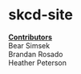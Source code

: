 # skcd-site<br>
<b><u>Contributors</u></b><br>
Bear Simsek <br>
Brandan Rosado <br>
Heather Peterson <br>
